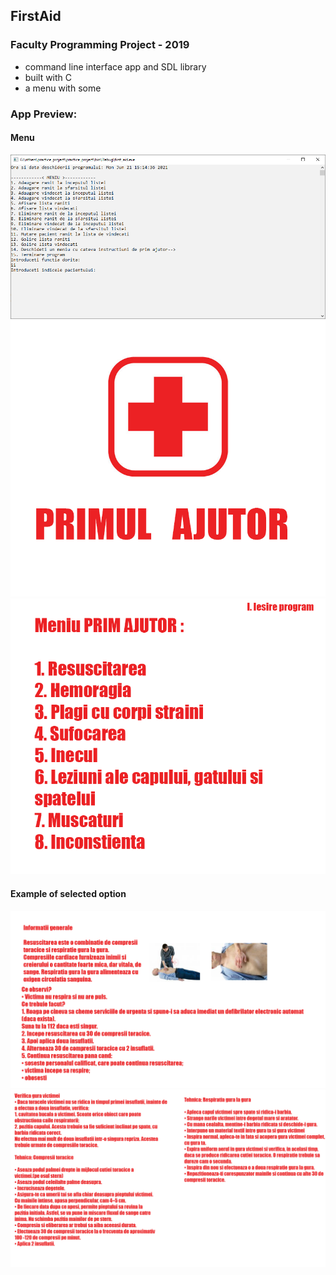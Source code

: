 ## FirstAid
### Faculty Programming Project - 2019

- command line interface app and SDL library
- built with C
- a menu with some 

### App Preview:
#### Menu
![](practice_project/poze_proiect/Base.png)
![](practice_project/poze_proiect/first_page.png)
![](practice_project/poze_proiect/menu_aid.png)
#### Example of selected option
![](practice_project/poze_proiect/resuscitare1.png)
![](practice_project/poze_proiect/resuscitare2.png)

